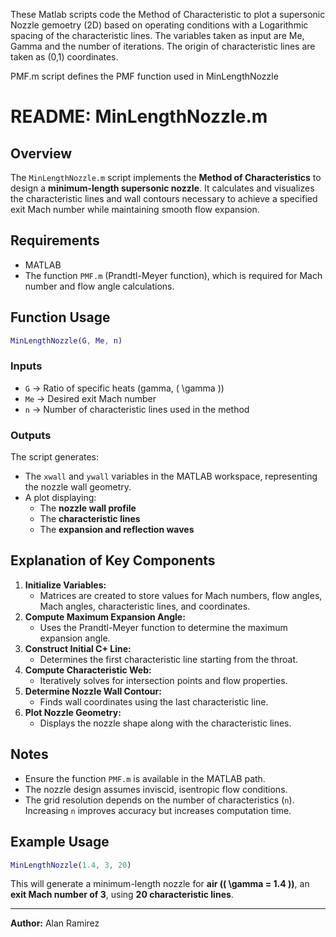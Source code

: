 These Matlab scripts code the Method of Characteristic to plot a supersonic Nozzle gemoetry (2D) based on operating conditions with a Logarithmic spacing of the characteristic lines.
The variables taken as input are Me, Gamma and the number of iterations.
The origin of characteristic lines are taken as (0,1) coordinates.

PMF.m script defines the PMF function used in MinLengthNozzle

# README: MinLengthNozzle.m

## Overview
The `MinLengthNozzle.m` script implements the **Method of Characteristics** to design a **minimum-length supersonic nozzle**. It calculates and visualizes the characteristic lines and wall contours necessary to achieve a specified exit Mach number while maintaining smooth flow expansion.

## Requirements
- MATLAB
- The function `PMF.m` (Prandtl-Meyer function), which is required for Mach number and flow angle calculations.

## Function Usage
```matlab
MinLengthNozzle(G, Me, n)
```
### Inputs
- `G`  → Ratio of specific heats (gamma, \( \gamma \))
- `Me` → Desired exit Mach number
- `n`  → Number of characteristic lines used in the method

### Outputs
The script generates:
- The `xwall` and `ywall` variables in the MATLAB workspace, representing the nozzle wall geometry.
- A plot displaying:
  - The **nozzle wall profile**
  - The **characteristic lines**
  - The **expansion and reflection waves**

## Explanation of Key Components
1. **Initialize Variables:**
   - Matrices are created to store values for Mach numbers, flow angles, Mach angles, characteristic lines, and coordinates.
2. **Compute Maximum Expansion Angle:**
   - Uses the Prandtl-Meyer function to determine the maximum expansion angle.
3. **Construct Initial C+ Line:**
   - Determines the first characteristic line starting from the throat.
4. **Compute Characteristic Web:**
   - Iteratively solves for intersection points and flow properties.
5. **Determine Nozzle Wall Contour:**
   - Finds wall coordinates using the last characteristic line.
6. **Plot Nozzle Geometry:**
   - Displays the nozzle shape along with the characteristic lines.

## Notes
- Ensure the function `PMF.m` is available in the MATLAB path.
- The nozzle design assumes inviscid, isentropic flow conditions.
- The grid resolution depends on the number of characteristics (`n`). Increasing `n` improves accuracy but increases computation time.

## Example Usage
```matlab
MinLengthNozzle(1.4, 3, 20)
```
This will generate a minimum-length nozzle for **air (\( \gamma = 1.4 \))**, an **exit Mach number of 3**, using **20 characteristic lines**.

---
**Author:** Alan Ramirez

